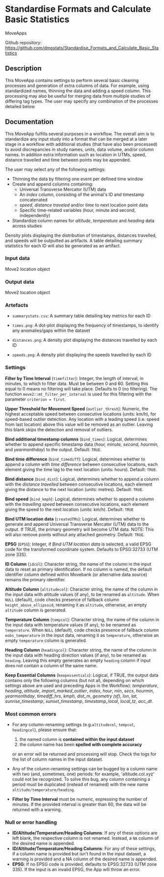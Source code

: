 # Standardise Formats and Calculate Basic Statistics

MoveApps

Github repository:
<https://github.com/dmpstats/Standardise_Formats_and_Calculate_Basic_Statistics>


## Description

This MoveApp contains settings to perform several basic cleaning processes and generation of extra columns of data. For example, using standardized names, thinning the data and adding a speed column. This processing may also be useful for merging data from multiple studies of differing tag types. The user may specify any combination of the processes detailed below.

## Documentation

This MoveApp fulfills several purposes in a workflow. The overall aim is to standardize any input study into a format that can be merged at a later stage in a workflow with additional studies (that have also been processed) to avoid discrepancies in study names, units, data volume, and/or column names. In addition extra information such as location in UTMs, speed, distance travelled and time between points may be appended.

The user may select any of the following settings:

-   Thinning the data by filtering one event per defined time window
-   Create and append columns containing: 
      - Universal Transverse Mercator (UTM) data
      - An *index* column, consisting of the animal's ID and timestamp concatenated
      - *speed*, *distance traveled* and/or *time* to next location point data
      - Specific time-related variables (hour, minute and second, independently)
-   Standardize column names for *altitude*, *temperature* and *heading* data across studies

Density plots displaying the distribution of timestamps, distances travelled, and speeds will be outputted as artifacts. A table detailing summary statistics for each ID will also be generated as an artifact.

### Input data

Move2 location object

### Output data

Move2 location object

### Artefacts

-   `summarystats.csv`: A summary table detailing key metrics for each ID

-   `times.png`: A dot-plot displaying the frequency of timestamps, to identify any anomalies/gaps within the dataset

-   `distances.png`: A density plot displaying the distances travelled by each ID

-   `speeds.png`: A density plot displaying the speeds travelled by each ID

### Settings

**Filter by Time Interval** (`timefilter`): Integer, the length of interval, in minutes, to which to filter data. Must be between 0 and 60. Setting this equal to 0 means no filtering will take place. Defaults to 0 (no filtering). The function `move2::mt_filter_per_interval` is used for this filtering with the parameter `criterion = first`.

**Upper Threshold for Movement Speed** (`outlier_thresh`): Numeric, the highest acceptable speed between consecutive locations (units: km/h), for speed-based outlier detection. Any location with a leading speed (i.e. speed from last location) above this value will be removed as an outlier. Leaving this blank skips the detection and removal of outliers.

**Bind additional timestamp columns** (`bind_times`): Logical, determines whether to append specific timestamp data (*hour,* *minute,* *second,* *hourmin,* and *yearmonthday*) to the output. Default: `TRUE`.

**Bind time difference** (`bind_timediff`): Logical, determines whether to append a column with *time difference* between consecutive locations, each element giving the time lag to the next location (units: hours). Default: `TRUE`.

**Bind distance** (`bind_dist`): Logical, determines whether to append a column with the *distance travelled* between consecutive locations, each element giving the distance to the next location (units: metres). Default: `TRUE`.

**Bind speed** (`bind_kmph`): Logical, determines whether to append a column with the *travelling speed* between consecutive locations, each element giving the speed to the next location (units: km/h). Default: `TRUE`

**Bind UTM location data** (`createUTMs`): Logical, determines whether to generate and append Universal Transverse Mercator (UTM) data to the output. If TRUE, the primary geometry will become UTM data. NOTE: This will also remove points without any attached geometry. Default: `TRUE`.

**EPSG** (`EPSG`): Integer, if *Bind UTM location data* is selected, a valid EPSG code for the transformed coordinate system. Defaults to EPSG:32733 (UTM zone 33S).

**ID Column** (`idcol`): Character string, the name of the column in the input data to reset as primary identification. If no column is named, the default identifier column defined within Movebank (or alternative data source) remains the primary identifier.

**Altitude Column** (`altitudecol`): Character string, the name of the column in the input data with altitude values (if any), to be renamed as `altitude`. When `NULL` (default), code checks presence of fallback column `height_above_ellipsoid`, renaming it as `altitude`, otherwise, an empty `altitude` column is generated.


**Temperature Column** (`tempcol`): Character string, the name of the column in the input data with temperature values (if any), to be renamed as `temperature`. When `NULL` (default), code checks presence of fallback column `eobs_temperature` in the input data, renaming it as `temperature`, otherwise an empty `temperature` column is generated. 

**Heading Column** (`headingcol`): Character string, the name of the column in the input data with heading direction values (if any), to be renamed as `heading`. Leaving this empty generates an empty `heading` column if input does not contain a column of the same name. 

**Keep Essential Columns** (`keepessentials`): Logical, if TRUE, the output data contains only the following columns (but not all, depending on which settings above are used and preceding Apps in the Workflow): *temperature*, *heading*, *altitude*, *import_marked_outlier*, *index*, *hour*, *min*, *secs*, *hourmin*, *yearmonthday*, *timediff_hrs*, *kmph*, *dist_m*, *geometry (sf)*, *lon*, *lat*, *sunrise_timestamp*, *sunset_timestamp*, *timestamp_local*, *local_tz*, *acc_dt*.



### Most common errors

-   For any column-renaming settings (e.g.`altitudecol`, `tempcol`, `headingcol`), please ensure that:

    1.  the named column is **contained within the input dataset**
    2.  the column name has been **spelled with complete accuracy**

    or an error will be returned and processing will stop. Check the logs for the list of column names in the input dataset.

-   Any of the column-renaming settings can be bugged by a column name with two (and, sometimes, one) periods: for example, 'altitude.col.xyz' could not be recognized. To solve this bug, any column containing a period must be duplicated (instead of renamed) with the new name `altitude/temperature/heading`.

-   **Filter by Time Interval** must be numeric, expressing the number of minutes. If the provided interval is greater than 60, the data will be returned with a warning.

### Null or error handling

-   **ID/Altitude/Temperature/Heading Columns**: If any of these options are left blank, the respective column is not renamed. Instead, a `NA` column of the desired name is appended.
-   **ID/Altitude/Temperature/Heading Columns**: For any of these settings, if a column name is provided but isn't found in the input dataset, a warning is provided and a NA column of the desired name is appended.
-   **EPSG**: If no EPSG code is provided, defaults to EPSG:32733 (UTM zone 33S). If the input is an invalid EPSG, the App will throw an error.
